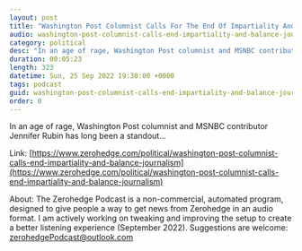 ```yaml
---
layout: post
title: "Washington Post Columnist Calls For The End Of Impartiality And Balance In Journalism"
audio: washington-post-columnist-calls-end-impartiality-and-balance-journalism-0
category: political
desc: "In an age of rage, Washington Post columnist and MSNBC contributor Jennifer Rubin has long been a standout..."
duration: 00:05:23
length: 323
datetime: Sun, 25 Sep 2022 19:30:00 +0000
tags: podcast
guid: washington-post-columnist-calls-end-impartiality-and-balance-journalism-0
order: 0
---
```

In an age of rage, Washington Post columnist and MSNBC contributor Jennifer Rubin has long been a standout...

Link: [https://www.zerohedge.com/political/washington-post-columnist-calls-end-impartiality-and-balance-journalism](https://www.zerohedge.com/political/washington-post-columnist-calls-end-impartiality-and-balance-journalism)

About: The Zerohedge Podcast is a non-commercial, automated program, designed to give people a way to get news from Zerohedge in an audio format.  I am actively working on tweaking and improving the setup to create a better listening experience (September 2022).  Suggestions are welcome: [zerohedgePodcast@outlook.com](mailto:zerohedgePodcast@outlook.com)